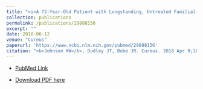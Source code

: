 ```yaml
---
title: "<i>A 72-Year-Old Patient with Longstanding, Untreated Familial Hypercholesterolemia but no Coronary Artery Calcification: A Case Report</i>"
collection: publications
permalink: /publications/29888156
excerpt: "" 
date: 2018-06-12
venue: "Cureus"
paperurl: 'https://www.ncbi.nlm.nih.gov/pubmed/29888156'
citation: "<b>Johnson KW</b>, Dudley JT, Bobe JR. Cureus. 2018 Apr 9;10(4):e2452. doi: 10.7759/cureus.2452. PubMed ID: 29888156"
---
```


* [PubMed Link](https://www.ncbi.nlm.nih.gov/pubmed/29888156)

* [Download PDF here](https://kippjohnson.com/files/29888156.pdf)

<script type='text/javascript' src='https://d1bxh8uas1mnw7.cloudfront.net/assets/embed.js'></script>
<div class='altmetric-embed' data-badge-type="medium-donut" data-pmid="29888156" data-hide-no-mentions="true" data-hide-less-than="1" class="altmetric-embed"></div>
